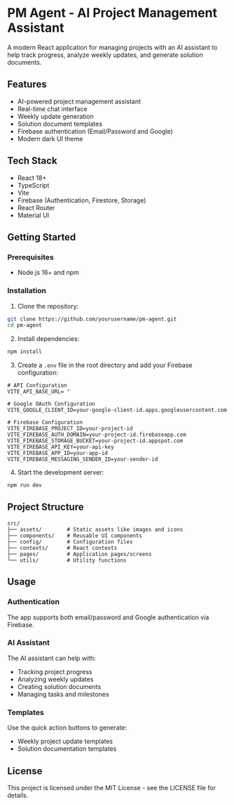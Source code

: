 # PM Agent - AI Project Management Assistant

A modern React application for managing projects with an AI assistant to help track progress, analyze weekly updates, and generate solution documents.

## Features

- AI-powered project management assistant
- Real-time chat interface
- Weekly update generation
- Solution document templates
- Firebase authentication (Email/Password and Google)
- Modern dark UI theme

## Tech Stack

- React 18+
- TypeScript
- Vite
- Firebase (Authentication, Firestore, Storage)
- React Router
- Material UI

## Getting Started

### Prerequisites

- Node.js 16+ and npm

### Installation

1. Clone the repository:
```bash
git clone https://github.com/yourusername/pm-agent.git
cd pm-agent
```

2. Install dependencies:
```bash
npm install
```

3. Create a `.env` file in the root directory and add your Firebase configuration:
```
# API Configuration
VITE_API_BASE_URL= "

# Google OAuth Configuration
VITE_GOOGLE_CLIENT_ID=your-google-client-id.apps.googleusercontent.com

# Firebase Configuration
VITE_FIREBASE_PROJECT_ID=your-project-id
VITE_FIREBASE_AUTH_DOMAIN=your-project-id.firebaseapp.com
VITE_FIREBASE_STORAGE_BUCKET=your-project-id.appspot.com
VITE_FIREBASE_API_KEY=your-api-key
VITE_FIREBASE_APP_ID=your-app-id
VITE_FIREBASE_MESSAGING_SENDER_ID=your-sender-id
```

4. Start the development server:
```bash
npm run dev
```

## Project Structure

```
src/
├── assets/        # Static assets like images and icons
├── components/    # Reusable UI components
├── config/        # Configuration files
├── contexts/      # React contexts
├── pages/         # Application pages/screens
└── utils/         # Utility functions
```

## Usage

### Authentication

The app supports both email/password and Google authentication via Firebase.

### AI Assistant

The AI assistant can help with:
- Tracking project progress
- Analyzing weekly updates
- Creating solution documents
- Managing tasks and milestones

### Templates

Use the quick action buttons to generate:
- Weekly project update templates
- Solution documentation templates

## License

This project is licensed under the MIT License - see the LICENSE file for details.
